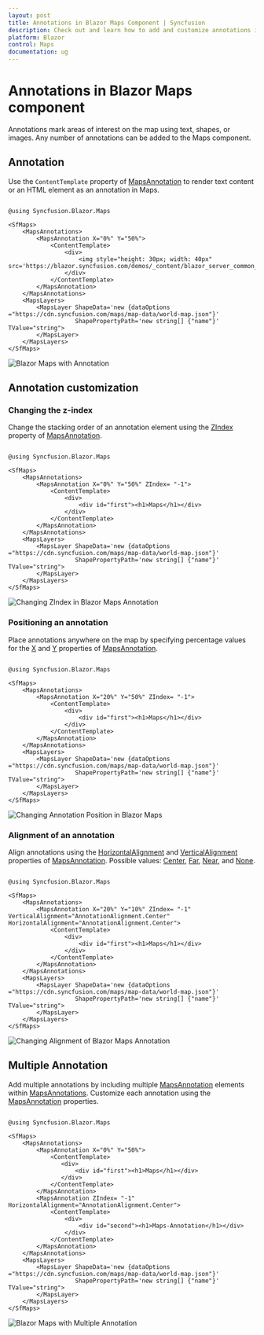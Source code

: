 ```yaml
---
layout: post
title: Annotations in Blazor Maps Component | Syncfusion 
description: Check out and learn how to add and customize annotations in the Syncfusion Blazor Maps component.
platform: Blazor
control: Maps
documentation: ug
---
```


# Annotations in Blazor Maps component

Annotations mark areas of interest on the map using text, shapes, or images. Any number of annotations can be added to the Maps component.

## Annotation

Use the `ContentTemplate` property of [MapsAnnotation](https://help.syncfusion.com/cr/blazor/Syncfusion.Blazor.Maps.MapsAnnotation.html) to render text content or an HTML element as an annotation in Maps.

```cshtml

@using Syncfusion.Blazor.Maps

<SfMaps>
    <MapsAnnotations>
        <MapsAnnotation X="0%" Y="50%">
            <ContentTemplate>
                <div>
                    <img style="height: 30px; width: 40px" src='https://blazor.syncfusion.com/demos/_content/blazor_server_common_net8/images/maps/wheel.png'>
                </div>
            </ContentTemplate>
        </MapsAnnotation>
    </MapsAnnotations>
    <MapsLayers>
        <MapsLayer ShapeData='new {dataOptions ="https://cdn.syncfusion.com/maps/map-data/world-map.json"}'
                   ShapePropertyPath='new string[] {"name"}' TValue="string">
        </MapsLayer>
    </MapsLayers>
</SfMaps>

```

![Blazor Maps with Annotation](./images/Annotation/blazor-maps-annotation.PNG)

## Annotation customization

### Changing the z-index

Change the stacking order of an annotation element using the [ZIndex](https://help.syncfusion.com/cr/blazor/Syncfusion.Blazor.Maps.MapsAnnotation.html#Syncfusion_Blazor_Maps_MapsAnnotation_ZIndex) property of [MapsAnnotation](https://help.syncfusion.com/cr/blazor/Syncfusion.Blazor.Maps.MapsAnnotation.html).

```cshtml

@using Syncfusion.Blazor.Maps

<SfMaps>
    <MapsAnnotations>
        <MapsAnnotation X="0%" Y="50%" ZIndex= "-1">
            <ContentTemplate>
                <div>
                    <div id="first"><h1>Maps</h1></div>
                </div>
            </ContentTemplate>
        </MapsAnnotation>
    </MapsAnnotations>
    <MapsLayers>
        <MapsLayer ShapeData='new {dataOptions ="https://cdn.syncfusion.com/maps/map-data/world-map.json"}'
                   ShapePropertyPath='new string[] {"name"}' TValue="string">
        </MapsLayer>
    </MapsLayers>
</SfMaps>

```

![Changing ZIndex in Blazor Maps Annotation](./images/Annotation/blazor-maps-annotation-zindex.PNG)

### Positioning an annotation

Place annotations anywhere on the map by specifying percentage values for the [X](https://help.syncfusion.com/cr/blazor/Syncfusion.Blazor.Maps.MapsAnnotation.html#Syncfusion_Blazor_Maps_MapsAnnotation_X) and [Y](https://help.syncfusion.com/cr/blazor/Syncfusion.Blazor.Maps.MapsAnnotation.html#Syncfusion_Blazor_Maps_MapsAnnotation_Y) properties of [MapsAnnotation](https://help.syncfusion.com/cr/blazor/Syncfusion.Blazor.Maps.MapsAnnotation.html).

```cshtml

@using Syncfusion.Blazor.Maps

<SfMaps>
    <MapsAnnotations>
        <MapsAnnotation X="20%" Y="50%" ZIndex= "-1">
            <ContentTemplate>
                <div>
                    <div id="first"><h1>Maps</h1></div>
                </div>
            </ContentTemplate>
        </MapsAnnotation>
    </MapsAnnotations>
    <MapsLayers>
        <MapsLayer ShapeData='new {dataOptions ="https://cdn.syncfusion.com/maps/map-data/world-map.json"}'
                   ShapePropertyPath='new string[] {"name"}' TValue="string">
        </MapsLayer>
    </MapsLayers>
</SfMaps>

```

![Changing Annotation Position in Blazor Maps](./images/Annotation/blazor-maps-annotation-position.PNG)

### Alignment of an annotation

Align annotations using the [HorizontalAlignment](https://help.syncfusion.com/cr/blazor/Syncfusion.Blazor.Maps.MapsAnnotation.html#Syncfusion_Blazor_Maps_MapsAnnotation_HorizontalAlignment) and [VerticalAlignment](https://help.syncfusion.com/cr/blazor/Syncfusion.Blazor.Maps.MapsAnnotation.html#Syncfusion_Blazor_Maps_MapsAnnotation_VerticalAlignment) properties of [MapsAnnotation](https://help.syncfusion.com/cr/blazor/Syncfusion.Blazor.Maps.MapsAnnotation.html). Possible values: [Center](https://help.syncfusion.com/cr/blazor/Syncfusion.Blazor.Maps.AnnotationAlignment.html#Syncfusion_Blazor_Maps_AnnotationAlignment_Center), [Far](https://help.syncfusion.com/cr/blazor/Syncfusion.Blazor.Maps.AnnotationAlignment.html#Syncfusion_Blazor_Maps_AnnotationAlignment_Far), [Near](https://help.syncfusion.com/cr/blazor/Syncfusion.Blazor.Maps.AnnotationAlignment.html#Syncfusion_Blazor_Maps_AnnotationAlignment_Near), and [None](https://help.syncfusion.com/cr/blazor/Syncfusion.Blazor.Maps.AnnotationAlignment.html#Syncfusion_Blazor_Maps_AnnotationAlignment_None).

```cshtml

@using Syncfusion.Blazor.Maps

<SfMaps>
    <MapsAnnotations>
        <MapsAnnotation X="20%" Y="10%" ZIndex= "-1" VerticalAlignment="AnnotationAlignment.Center" HorizontalAlignment="AnnotationAlignment.Center">
            <ContentTemplate>
                <div>
                    <div id="first"><h1>Maps</h1></div>
                </div>
            </ContentTemplate>
        </MapsAnnotation>
    </MapsAnnotations>
    <MapsLayers>
        <MapsLayer ShapeData='new {dataOptions ="https://cdn.syncfusion.com/maps/map-data/world-map.json"}'
                   ShapePropertyPath='new string[] {"name"}' TValue="string">
        </MapsLayer>
    </MapsLayers>
</SfMaps>

```

![Changing Alignment of Blazor Maps Annotation](./images/Annotation/blazor-maps-annotation-alignment.PNG)

## Multiple Annotation

Add multiple annotations by including multiple [MapsAnnotation](https://help.syncfusion.com/cr/blazor/Syncfusion.Blazor.Maps.MapsAnnotation.html) elements within [MapsAnnotations](https://help.syncfusion.com/cr/blazor/Syncfusion.Blazor.Maps.MapsAnnotations.html). Customize each annotation using the [MapsAnnotation](https://help.syncfusion.com/cr/blazor/Syncfusion.Blazor.Maps.MapsAnnotation.html) properties.

```cshtml

@using Syncfusion.Blazor.Maps

<SfMaps>
    <MapsAnnotations>
        <MapsAnnotation X="0%" Y="50%">
            <ContentTemplate>
               <div>
                   <div id="first"><h1>Maps</h1></div>
               </div>
            </ContentTemplate>
        </MapsAnnotation>
        <MapsAnnotation ZIndex= "-1" HorizontalAlignment="AnnotationAlignment.Center">
            <ContentTemplate>
                <div>
                    <div id="second"><h1>Maps-Annotation</h1></div>
                </div>
            </ContentTemplate>
        </MapsAnnotation>
    </MapsAnnotations>
    <MapsLayers>
        <MapsLayer ShapeData='new {dataOptions ="https://cdn.syncfusion.com/maps/map-data/world-map.json"}'
                   ShapePropertyPath='new string[] {"name"}' TValue="string">
        </MapsLayer>
    </MapsLayers>
</SfMaps>

```

![Blazor Maps with Multiple Annotation](./images/Annotation/blazor-maps-multiple-annotation.PNG)
